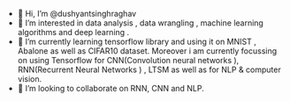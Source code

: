 - 👋 Hi, I’m @dushyantsinghraghav
- 👀 I’m interested in data analysis , data wrangling , machine learning algorithms and deep learning .
- 🌱 I’m currently learning tensorflow library and using it on MNIST , Abalone  as well as CIFAR10  dataset. Moreover i am currently focussing on using Tensorflow for 
      CNN(Convolution neural networks ), RNN(Recurrent Neural Networks ) , LTSM as well as for NLP & computer vision.
- 💞️ I’m looking to collaborate on  RNN, CNN and NLP.


<!---
dushyantsinghraghav/dushyantsinghraghav is a ✨ special ✨ repository because its `README.md` (this file) appears on your GitHub profile.
You can click the Preview link to take a look at your changes.
--->
